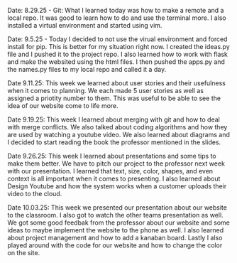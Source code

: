 Date: 8.29.25 - Git: What I learned today was how to make a remote and a local repo. It was good to learn how to do and use the terminal more. I also installed a virtual environment and started using vim.

Date: 9.5.25 - Today I decided to not use the virual environment and forced install for pip. This is better for my situation right now. I created the ideas.py file and I pushed it to the project repo. I also learned how to work with flask and make the websited using the html files. I then pushed the apps.py and the names.py files to my local repo and called it a day.

Date 9.11.25: This week we learned about user stories and their usefulness when it comes to planning. We each made 5 user stories as well as assigned a priotity number to them. This was useful to be able to see the idea of our website come to life more. 

Date 9.19.25: This week I learned about merging with git and how to deal with merge conflicts. We also talked about coding algorithms and how they are used by watching a youtube video. We also learned about diagrams and I decided to start reading the book the professor mentioned in the slides.

Date 9.26.25: This week I learned about presentations and some tips to make them better. We have to pitch our project to the professor next week with our presentation. I learned that text, size, color, shapes, and even context is all important when it comes to presenting. I also learned about Design Youtube and how the system works when a customer uploads their video to the cloud. 

Date 10.03.25: This week we presented our presentation about our website to the classroom. I also got to watch the other teams presentation as well. We got some good feedbak from the professor about our website and some ideas to maybe implement the website to the phone as well. I also learned about project management and how to add a kanaban board. Lastly I also played around with the code for our website and how to change the color on the site.
